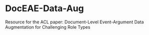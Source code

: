 # DocEAE-Data-Aug

Resource for the ACL paper: Document-Level Event-Argument Data Augmentation for Challenging Role Types 
